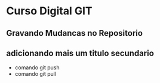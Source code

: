 # Curso Digital GIT

## Gravando Mudancas no Repositorio

## adicionando mais um titulo secundario
* comando git push
* comando git pull
